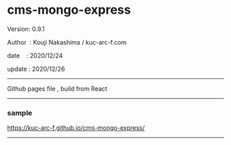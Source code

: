 ﻿# cms-mongo-express

 Version: 0.9.1

 Author  : Kouji Nakashima / kuc-arc-f.com

 date    : 2020/12/24

 update :  2020/12/26 

***

Github pages file , build from React

***
### sample 

https://kuc-arc-f.github.io/cms-mongo-express/

***

